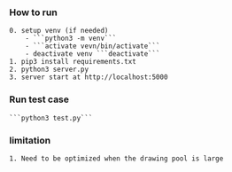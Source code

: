 ### How to run
    0. setup venv (if needed) 
        - ```python3 -m venv```
        - ```activate vevn/bin/activate```
        - deactivate venv ```deactivate```
    1. pip3 install requirements.txt
    2. python3 server.py
    3. server start at http://localhost:5000
    
### Run test case
    ```python3 test.py```
    
### limitation
    1. Need to be optimized when the drawing pool is large
    